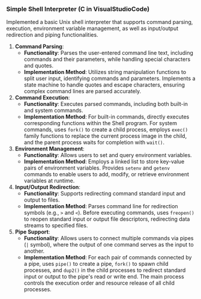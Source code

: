 ### Simple Shell Interpreter (C in VisualStudioCode)

Implemented a basic Unix shell interpreter that supports command parsing, execution, environment variable management, as well as input/output redirection and piping functionalities.

1. **Command Parsing**:
   - **Functionality**: Parses the user-entered command line text, including commands and their parameters, while handling special characters and quotes.
   - **Implementation Method**: Utilizes string manipulation functions to split user input, identifying commands and parameters. Implements a state machine to handle quotes and escape characters, ensuring complex command lines are parsed accurately.
2. **Command Execution**:
   - **Functionality**: Executes parsed commands, including both built-in and system commands.
   - **Implementation Method**: For built-in commands, directly executes corresponding functions within the Shell program. For system commands, uses `fork()` to create a child process, employs `exec()` family functions to replace the current process image in the child, and the parent process waits for completion with `wait()`.
3. **Environment Management**:
   - **Functionality**: Allows users to set and query environment variables.
   - **Implementation Method**: Employs a linked list to store key-value pairs of environment variables. Provides `setenv` and `getenv` commands to enable users to add, modify, or retrieve environment variables at runtime.
4. **Input/Output Redirection**:
   - **Functionality**: Supports redirecting command standard input and output to files.
   - **Implementation Method**: Parses command line for redirection symbols (e.g., `>` and `<`). Before executing commands, uses `freopen()` to reopen standard input or output file descriptors, redirecting data streams to specified files.
5. **Pipe Support**:
   - **Functionality**: Allows users to connect multiple commands via pipes (`|` symbol), where the output of one command serves as the input to another.
   - **Implementation Method**: For each pair of commands connected by a pipe, uses `pipe()` to create a pipe, `fork()` to spawn child processes, and `dup2()` in the child processes to redirect standard input or output to the pipe's read or write end. The main process controls the execution order and resource release of all child processes.
